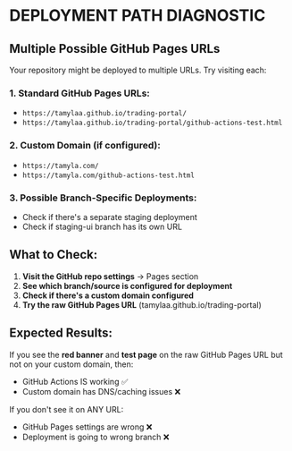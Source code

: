 # DEPLOYMENT PATH DIAGNOSTIC

## Multiple Possible GitHub Pages URLs

Your repository might be deployed to multiple URLs. Try visiting each:

### 1. Standard GitHub Pages URLs:
- `https://tamylaa.github.io/trading-portal/`
- `https://tamylaa.github.io/trading-portal/github-actions-test.html`

### 2. Custom Domain (if configured):
- `https://tamyla.com/`
- `https://tamyla.com/github-actions-test.html`

### 3. Possible Branch-Specific Deployments:
- Check if there's a separate staging deployment
- Check if staging-ui branch has its own URL

## What to Check:

1. **Visit the GitHub repo settings** → Pages section
2. **See which branch/source is configured for deployment**
3. **Check if there's a custom domain configured**
4. **Try the raw GitHub Pages URL** (tamylaa.github.io/trading-portal)

## Expected Results:

If you see the **red banner** and **test page** on the raw GitHub Pages URL but not on your custom domain, then:
- GitHub Actions IS working ✅
- Custom domain has DNS/caching issues ❌

If you don't see it on ANY URL:
- GitHub Pages settings are wrong ❌
- Deployment is going to wrong branch ❌
